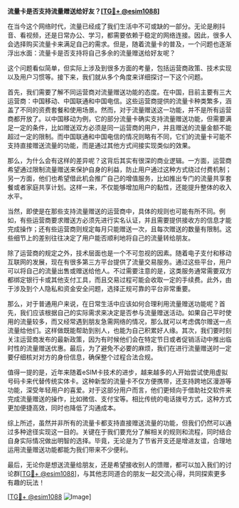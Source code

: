 **流量卡是否支持流量赠送给好友？[[TG💪+ @esim1088](https://t.me/s/esim1088)]**

在当今这个网络时代，流量已经成了我们生活中不可或缺的一部分。无论是刷抖音、看视频，还是日常办公、学习，都需要依赖于稳定的网络连接。因此，很多人会选择购买流量卡来满足自己的需求。但是，随着流量卡的普及，一个问题也逐渐浮出水面：流量卡是否支持将自己多余的流量赠送给好友呢？

这个问题看似简单，但实际上涉及到很多方面的考量，包括运营商政策、技术实现以及用户习惯等。接下来，我们就从多个角度来详细探讨一下这个问题。

首先，我们需要了解不同运营商对流量赠送功能的态度。在中国，目前主要有三大运营商：中国移动、中国联通和中国电信。这些运营商提供的流量卡种类繁多，涵盖了不同的资费套餐和使用场景。然而，对于流量赠送这一功能，并不是所有运营商都开放了。以中国移动为例，它的部分流量卡确实支持流量赠送功能，但需要满足一定的条件，比如赠送双方必须是同一运营商的用户，并且赠送的流量金额不能超过一定的限制。而中国联通和中国电信的情况则略有不同，它们的流量卡可能不支持直接赠送流量的功能，而是通过其他方式间接实现类似的效果。

那么，为什么会有这样的差异呢？这背后其实有很深的商业逻辑。一方面，运营商希望通过限制流量赠送来保护自身的利益，防止用户通过这种方式绕过付费机制；另一方面，他们也希望借此机会推广自己的增值服务，比如推出专门的流量共享套餐或者家庭共享计划。这样一来，不仅能够增加用户的黏性，还能提升整体的收入水平。

当然，即使是在那些支持流量赠送的运营商中，具体的规则也可能有所不同。例如，有些运营商要求赠送方必须先进行实名认证，并且需要提供接收方的信息才能完成操作；还有些运营商则规定每月只能赠送一次，且每次赠送的数量有限制。这些细节上的差别往往决定了用户能否顺利地将自己的流量转给朋友。

除了运营商的规定之外，技术层面也是一个不可忽视的因素。随着电子支付和移动互联网的发展，现在有很多第三方平台提供了流量交易服务。通过这些平台，用户可以将自己的流量出售或赠送给他人。不过需要注意的是，这类服务通常需要双方都绑定银行卡或其他支付工具，而且交易过程可能会收取一定的手续费。此外，由于涉及到个人隐私和资金安全问题，选择正规可靠的平台非常重要。

那么，对于普通用户来说，在日常生活中应该如何合理利用流量赠送功能呢？首先，我们应该根据自己的实际需求来决定是否参与流量赠送活动。如果自己平时使用的流量较多，而又经常遇到朋友急需网络的情况，那么就可以考虑偶尔赠送一点流量给他们。这样做既能帮助到别人，也能为自己积累好人缘。其次，我们要时刻关注运营商发布的最新政策，因为有时候他们会在特定节日或者促销活动中推出临时性的流量赠送优惠。最后，为了避免不必要的麻烦，我们在进行流量赠送时一定要仔细核对对方的身份信息，确保整个过程合法合规。

值得一提的是，近年来随着eSIM卡技术的进步，越来越多的人开始尝试使用虚拟号码卡来代替传统实体卡。这种新型的流量卡不仅方便携带，还支持跨地区漫游等功能，深受年轻用户的喜爱。对于这部分用户而言，他们更倾向于借助社交软件来完成流量赠送的操作，比如微信、支付宝等。相比传统的电话拨号方式，这种方式更加便捷高效，同时也降低了沟通成本。

综上所述，虽然并非所有的流量卡都支持直接赠送流量的功能，但我们仍然可以通过多种途径实现这一目的。关键在于我们要充分了解相关的规则和流程，同时结合自身实际情况做出明智的选择。毕竟，无论是为了节省开支还是增进友谊，合理地运用流量赠送功能都能为我们带来不少便利。

最后，无论你是想送流量给朋友，还是希望接收别人的馈赠，都可以加入我们的讨论群[[TG💪+ @esim1088](https://t.me/s/esim1088)]，与其他志同道合的朋友一起交流心得，共同探索更多有趣的玩法！

[[TG💪+ @esim1088](https://t.me/s/esim1088) ![Image](https://i.postimg.cc/4NQfJmqS/Snipaste-2025-05-13-00-14-12.png)]